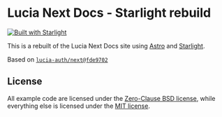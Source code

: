# Lucia Next Docs - Starlight rebuild

[![Built with Starlight](https://astro.badg.es/v2/built-with-starlight/tiny.svg)](https://starlight.astro.build)

This is a rebuilt of the Lucia Next Docs site using [Astro](https://astro.build) and [Starlight](https://starlight.astro.build).

Based on [`lucia-auth/next@fde9702`](https://github.com/lucia-auth/next/tree/fde97020bb3214952c7de3bd0c283694cb15a95e)

## License

All example code are licensed under the [Zero-Clause BSD license](./LICENSE-0BSD), while everything else is licensed under the [MIT license](./LICENSE-MIT).

